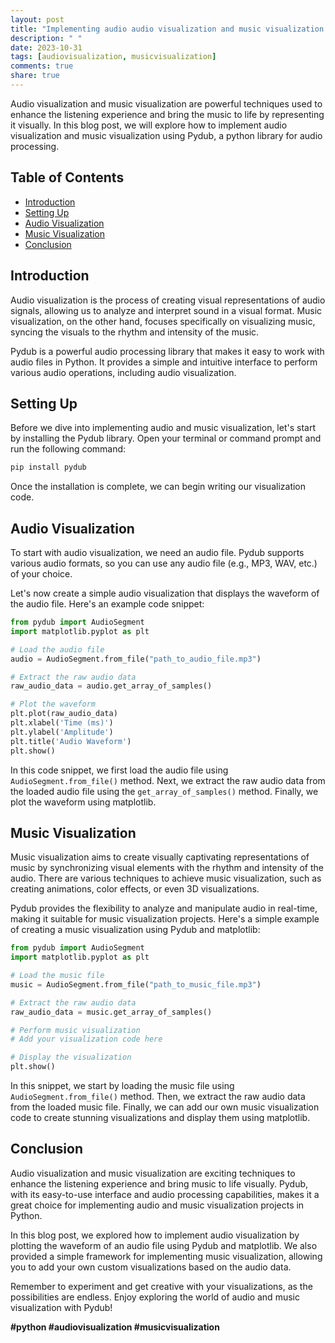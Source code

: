 ```yaml
---
layout: post
title: "Implementing audio audio visualization and music visualization with Pydub"
description: " "
date: 2023-10-31
tags: [audiovisualization, musicvisualization]
comments: true
share: true
---
```


Audio visualization and music visualization are powerful techniques used to enhance the listening experience and bring the music to life by representing it visually. In this blog post, we will explore how to implement audio visualization and music visualization using Pydub, a python library for audio processing.

## Table of Contents
- [Introduction](#introduction)
- [Setting Up](#setting-up)
- [Audio Visualization](#audio-visualization)
- [Music Visualization](#music-visualization)
- [Conclusion](#conclusion)

## Introduction<a name="introduction"></a>
Audio visualization is the process of creating visual representations of audio signals, allowing us to analyze and interpret sound in a visual format. Music visualization, on the other hand, focuses specifically on visualizing music, syncing the visuals to the rhythm and intensity of the music.

Pydub is a powerful audio processing library that makes it easy to work with audio files in Python. It provides a simple and intuitive interface to perform various audio operations, including audio visualization.

## Setting Up<a name="setting-up"></a>
Before we dive into implementing audio and music visualization, let's start by installing the Pydub library. Open your terminal or command prompt and run the following command:

```bash
pip install pydub
```

Once the installation is complete, we can begin writing our visualization code.

## Audio Visualization<a name="audio-visualization"></a>
To start with audio visualization, we need an audio file. Pydub supports various audio formats, so you can use any audio file (e.g., MP3, WAV, etc.) of your choice.

Let's now create a simple audio visualization that displays the waveform of the audio file. Here's an example code snippet:

```python
from pydub import AudioSegment
import matplotlib.pyplot as plt

# Load the audio file
audio = AudioSegment.from_file("path_to_audio_file.mp3")

# Extract the raw audio data
raw_audio_data = audio.get_array_of_samples()

# Plot the waveform
plt.plot(raw_audio_data)
plt.xlabel('Time (ms)')
plt.ylabel('Amplitude')
plt.title('Audio Waveform')
plt.show()
```

In this code snippet, we first load the audio file using `AudioSegment.from_file()` method. Next, we extract the raw audio data from the loaded audio file using the `get_array_of_samples()` method. Finally, we plot the waveform using matplotlib.

## Music Visualization<a name="music-visualization"></a>
Music visualization aims to create visually captivating representations of music by synchronizing visual elements with the rhythm and intensity of the audio. There are various techniques to achieve music visualization, such as creating animations, color effects, or even 3D visualizations.

Pydub provides the flexibility to analyze and manipulate audio in real-time, making it suitable for music visualization projects. Here's a simple example of creating a music visualization using Pydub and matplotlib:

```python
from pydub import AudioSegment
import matplotlib.pyplot as plt

# Load the music file
music = AudioSegment.from_file("path_to_music_file.mp3")

# Extract the raw audio data
raw_audio_data = music.get_array_of_samples()

# Perform music visualization
# Add your visualization code here

# Display the visualization
plt.show()
```

In this snippet, we start by loading the music file using `AudioSegment.from_file()` method. Then, we extract the raw audio data from the loaded music file. Finally, we can add our own music visualization code to create stunning visualizations and display them using matplotlib.

## Conclusion<a name="conclusion"></a>
Audio visualization and music visualization are exciting techniques to enhance the listening experience and bring music to life visually. Pydub, with its easy-to-use interface and audio processing capabilities, makes it a great choice for implementing audio and music visualization projects in Python.

In this blog post, we explored how to implement audio visualization by plotting the waveform of an audio file using Pydub and matplotlib. We also provided a simple framework for implementing music visualization, allowing you to add your own custom visualizations based on the audio data.

Remember to experiment and get creative with your visualizations, as the possibilities are endless. Enjoy exploring the world of audio and music visualization with Pydub!

**#python #audiovisualization #musicvisualization**